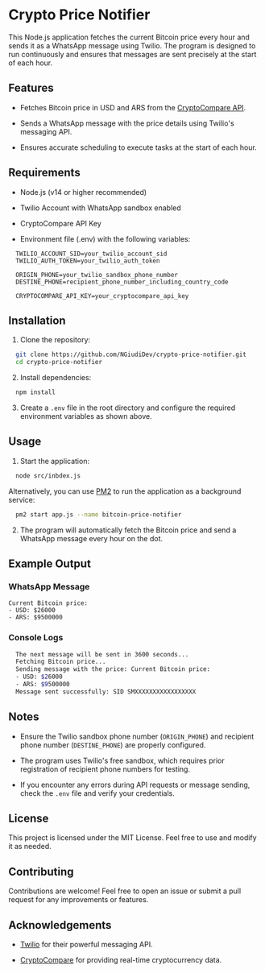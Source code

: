 # Crypto Price Notifier

This Node.js application fetches the current Bitcoin price every hour and sends it as a WhatsApp message using Twilio. The program is designed to run continuously and ensures that messages are sent precisely at the start of each hour.

## Features

- Fetches Bitcoin price in USD and ARS from the [CryptoCompare API](https://min-api.cryptocompare.com/).

- Sends a WhatsApp message with the price details using Twilio's messaging API.

- Ensures accurate scheduling to execute tasks at the start of each hour.

## Requirements

- Node.js (v14 or higher recommended)

- Twilio Account with WhatsApp sandbox enabled

- CryptoCompare API Key

- Environment file (.env) with the following variables:

```env
  TWILIO_ACCOUNT_SID=your_twilio_account_sid
  TWILIO_AUTH_TOKEN=your_twilio_auth_token

  ORIGIN_PHONE=your_twilio_sandbox_phone_number
  DESTINE_PHONE=recipient_phone_number_including_country_code
  
  CRYPTOCOMPARE_API_KEY=your_cryptocompare_api_key
```

## Installation

1. Clone the repository:

```bash
  git clone https://github.com/NGiudiDev/crypto-price-notifier.git
  cd crypto-price-notifier
```

2. Install dependencies:

```bash
  npm install
```

3. Create a `.env` file in the root directory and configure the required environment variables as shown above.

## Usage

1. Start the application:

```bash
  node src/inbdex.js
```

Alternatively, you can use [PM2](https://pm2.keymetrics.io/) to run the application as a background service:

```bash
  pm2 start app.js --name bitcoin-price-notifier
```

2. The program will automatically fetch the Bitcoin price and send a WhatsApp message every hour on the dot.

## Example Output

### WhatsApp Message

```
Current Bitcoin price:
- USD: $26000
- ARS: $9500000
```

### Console Logs

```bash
  The next message will be sent in 3600 seconds...
  Fetching Bitcoin price...
  Sending message with the price: Current Bitcoin price:
  - USD: $26000
  - ARS: $9500000
  Message sent successfully: SID SMXXXXXXXXXXXXXXXXX
```

## Notes

- Ensure the Twilio sandbox phone number (`ORIGIN_PHONE`) and recipient phone number (`DESTINE_PHONE`) are properly configured.

- The program uses Twilio's free sandbox, which requires prior registration of recipient phone numbers for testing.

- If you encounter any errors during API requests or message sending, check the `.env` file and verify your credentials.

## License

This project is licensed under the MIT License. Feel free to use and modify it as needed.

## Contributing

Contributions are welcome! Feel free to open an issue or submit a pull request for any improvements or features.

## Acknowledgements

- [Twilio](https://www.twilio.com/) for their powerful messaging API.

- [CryptoCompare](https://min-api.cryptocompare.com/) for providing real-time cryptocurrency data.
